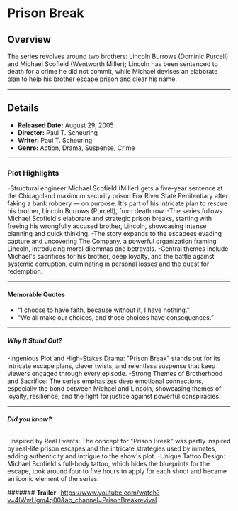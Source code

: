 # Prison Break
## Overview
The series revolves around two brothers: Lincoln Burrows (Dominic Purcell) and Michael Scofield (Wentworth Miller); Lincoln has been sentenced to death for a crime he did not commit, while Michael devises an elaborate plan to help his brother escape prison and clear his name.

---

## **Details**
- **Released Date:** August 29, 2005
- **Director:** Paul T. Scheuring
- **Writer:** Paul T. Scheuring
- **Genre:** Action, Drama, Suspense, Crime

---

### **Plot Highlights**
-Structural engineer Michael Scofield (Miller) gets a five-year sentence at the Chicagoland maximum security prison Fox River State Penitentiary after faking a bank robbery — on purpose. It's part of his intricate plan to rescue his brother, Lincoln Burrows (Purcell), from death row.
-The series follows Michael Scofield's elaborate and strategic prison breaks, starting with freeing his wrongfully accused brother, Lincoln, showcasing intense planning and quick thinking.
-The story expands to the escapees evading capture and uncovering The Company, a powerful organization framing Lincoln, introducing moral dilemmas and betrayals.
-Central themes include Michael's sacrifices for his brother, deep loyalty, and the battle against systemic corruption, culminating in personal losses and the quest for redemption.

---

#### **Memorable Quotes**
- “I choose to have faith, because without it, I have nothing.”
- “We all make our choices, and those choices have consequences.”

---

##### **Why It Stand Out?**
-Ingenious Plot and High-Stakes Drama: "Prison Break" stands out for its intricate escape plans, clever twists, and relentless suspense that keep viewers engaged through every episode.
-Strong Themes of Brotherhood and Sacrifice: The series emphasizes deep emotional connections, especially the bond between Michael and Lincoln, showcasing themes of loyalty, resilience, and the fight for justice against powerful conspiracies.

---

###### **Did you know?**
-Inspired by Real Events: The concept for "Prison Break" was partly inspired by real-life prison escapes and the intricate strategies used by inmates, adding authenticity and intrigue to the show's plot.
-Unique Tattoo Design: Michael Scofield's full-body tattoo, which hides the blueprints for the escape, took around four to five hours to apply for each shoot and became an iconic element of the series.

####### **Trailer**
-https://www.youtube.com/watch?v=4lWwUgm4q00&ab_channel=PrisonBreakrevival
